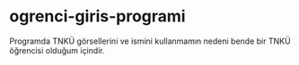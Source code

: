 # ogrenci-giris-programi
Programda TNKÜ görsellerini ve ismini kullanmamın nedeni bende bir TNKÜ öğrencisi olduğum içindir.
